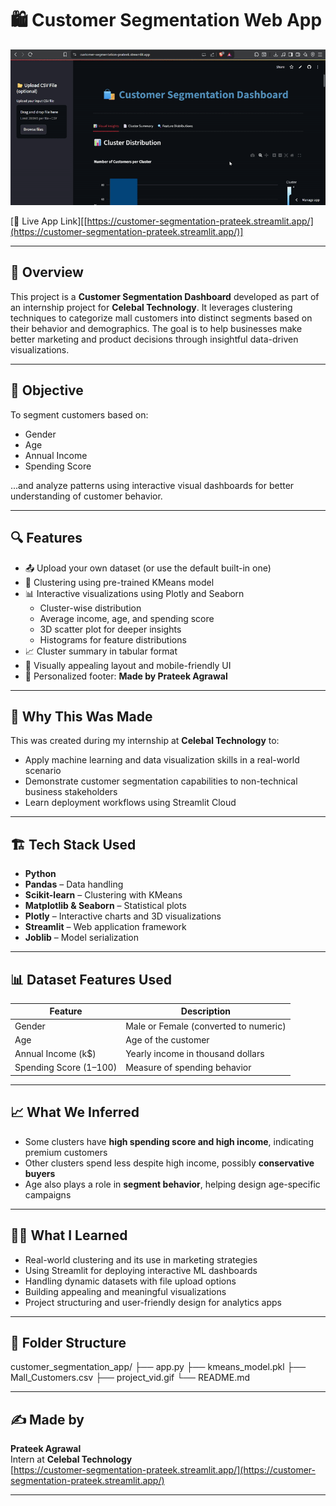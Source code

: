 # 🛍️ Customer Segmentation Web App

![Project Demo](project_video.gif)

[🔗 Live App Link][[https://customer-segmentation-prateek.streamlit.app/](https://customer-segmentation-prateek.streamlit.app/)]

---

## 📌 Overview

This project is a **Customer Segmentation Dashboard** developed as part of an internship project for **Celebal Technology**. It leverages clustering techniques to categorize mall customers into distinct segments based on their behavior and demographics. The goal is to help businesses make better marketing and product decisions through insightful data-driven visualizations.

---

## 🎯 Objective

To segment customers based on:
- Gender
- Age
- Annual Income
- Spending Score

...and analyze patterns using interactive visual dashboards for better understanding of customer behavior.

---

## 🔍 Features

- 📤 Upload your own dataset (or use the default built-in one)
- 🤖 Clustering using pre-trained KMeans model
- 📊 Interactive visualizations using Plotly and Seaborn
  - Cluster-wise distribution
  - Average income, age, and spending score
  - 3D scatter plot for deeper insights
  - Histograms for feature distributions
- 📈 Cluster summary in tabular format
- 🎯 Visually appealing layout and mobile-friendly UI
- 👤 Personalized footer: **Made by Prateek Agrawal**

---

## 🧠 Why This Was Made

This was created during my internship at **Celebal Technology** to:
- Apply machine learning and data visualization skills in a real-world scenario
- Demonstrate customer segmentation capabilities to non-technical business stakeholders
- Learn deployment workflows using Streamlit Cloud

---

## 🏗️ Tech Stack Used

- **Python**
- **Pandas** – Data handling
- **Scikit-learn** – Clustering with KMeans
- **Matplotlib & Seaborn** – Statistical plots
- **Plotly** – Interactive charts and 3D visualizations
- **Streamlit** – Web application framework
- **Joblib** – Model serialization

---

## 📊 Dataset Features Used

| Feature                | Description                              |
|------------------------|------------------------------------------|
| Gender                 | Male or Female (converted to numeric)    |
| Age                   | Age of the customer                      |
| Annual Income (k$)    | Yearly income in thousand dollars         |
| Spending Score (1–100)| Measure of spending behavior             |

---

## 📈 What We Inferred

- Some clusters have **high spending score and high income**, indicating premium customers
- Other clusters spend less despite high income, possibly **conservative buyers**
- Age also plays a role in **segment behavior**, helping design age-specific campaigns

---

## 🧑‍🎓 What I Learned

- Real-world clustering and its use in marketing strategies
- Using Streamlit for deploying interactive ML dashboards
- Handling dynamic datasets with file upload options
- Building appealing and meaningful visualizations
- Project structuring and user-friendly design for analytics apps

---

## 📂 Folder Structure

customer_segmentation_app/
├── app.py
├── kmeans_model.pkl
├── Mall_Customers.csv
├── project_vid.gif
└── README.md


---

## ✍️ Made by

**Prateek Agrawal**  
Intern at **Celebal Technology**  
[https://customer-segmentation-prateek.streamlit.app/](https://customer-segmentation-prateek.streamlit.app/)

---
